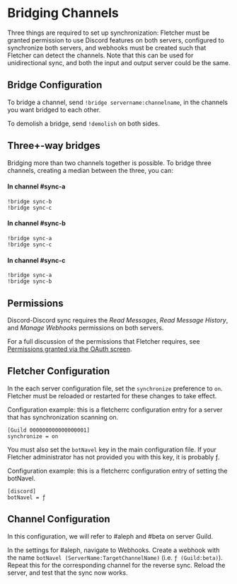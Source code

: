 # Bridging Channels

Three things are required to set up synchronization: Fletcher must be granted permission to use Discord features on both servers, configured to synchronize both servers, and webhooks must be created such that Fletcher can detect the channels. Note that this can be used for unidirectional sync, and both the input and output server could be the same.

## Bridge Configuration
 To bridge a channel, send `!bridge servername:channelname`, in the channels you want bridged to each other.

 To demolish a bridge, send `!demolish` on both sides. 

## Three+-way bridges
 Bridging more than two channels together is possible. To bridge three channels, creating a median between the three, you can:
#### In channel #sync-a
```
!bridge sync-b
!bridge sync-c
```

#### In channel #sync-b
```
!bridge sync-a
!bridge sync-c
```

#### In channel #sync-c
```
!bridge sync-a
!bridge sync-b
```

## Permissions
Discord-Discord sync requires the *Read Messages*, *Read Message History*, and *Manage Webhooks* permissions on both servers.

For a full discussion of the permissions that Fletcher requires, see [Permissions granted via the OAuth screen](permissions.md).

## Fletcher Configuration
In the each server configuration file, set the `synchronize` preference to `on`. Fletcher must be reloaded or restarted for these changes to take effect.

Configuration example: this is a fletcherrc configuration entry for a server that has synchronization scanning on.

```
[Guild 000000000000000001]
synchronize = on
```
 
You must also set the `botNavel` key in the main configuration file. If your Fletcher administrator has not provided you with this key, it is probably ƒ.

Configuration example: this is a fletcherrc configuration entry of setting the botNavel.

```
[discord]
botNavel = ƒ
```
 
## Channel Configuration
In this configuration, we will refer to #aleph and #beta on server Guild.

In the settings for #aleph, navigate to Webhooks. Create a webhook with the name `botNavel (ServerName:TargetChannelName)` (i.e. `ƒ (Guild:beta)`). Repeat this for the corresponding channel for the reverse sync. Reload the server, and test that the sync now works.
